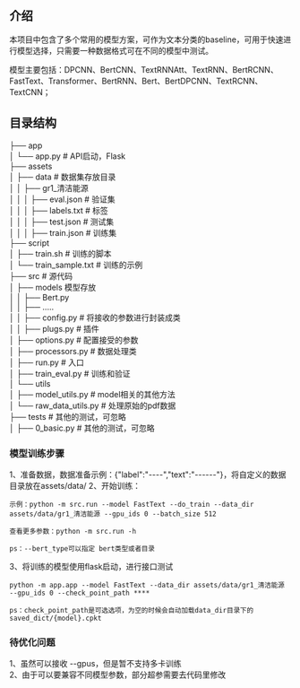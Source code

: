 ## 介绍
本项目中包含了多个常用的模型方案，可作为文本分类的baseline，可用于快速进行模型选择，只需要一种数据格式可在不同的模型中测试。

模型主要包括：DPCNN、BertCNN、TextRNNAtt、TextRNN、BertRCNN、FastText、Transformer、BertRNN、Bert、BertDPCNN、TextRCNN、TextCNN；


## 目录结构
├── app  
│     └── app.py # API启动，Flask  
├── assets  
│     ├── data # 数据集存放目录  
│     │     ├── gr1_清洁能源  
│     │     │     ├── eval.json # 验证集  
│     │     │     ├── labels.txt # 标签  
│     │     │     ├── test.json # 测试集  
│     │     │     ├── train.json # 训练集  
├── script  
│     ├── train.sh # 训练的脚本  
│     └── train_sample.txt # 训练的示例  
├── src  # 源代码  
│     ├── models  模型存放  
│     │     ├── Bert.py  
│     │     ├── .....   
│     │     ├── config.py  # 将接收的参数进行封装成类   
│     │     ├── plugs.py # 插件  
│     ├── options.py # 配置接受的参数  
│     ├── processors.py # 数据处理类  
│     ├── run.py # 入口  
│     ├── train_eval.py # 训练和验证  
│     └── utils   
│         ├── model_utils.py # model相关的其他方法  
│         └── raw_data_utils.py # 处理原始的pdf数据  
├── tests # 其他的测试，可忽略  
│     ├── 0_basic.py # 其他的测试，可忽略  

### 模型训练步骤
1、准备数据，数据准备示例：{"label":"----","text":"------"}，将自定义的数据目录放在assets/data/
2、开始训练：

    示例：python -m src.run --model FastText --do_train --data_dir assets/data/gr1_清洁能源 --gpu_ids 0 --batch_size 512
    
    查看更多参数：python -m src.run -h

    ps：--bert_type可以指定 bert类型或者目录

3、将训练的模型使用flask启动，进行接口测试

    python -m app.app --model FastText --data_dir assets/data/gr1_清洁能源 --gpu_ids 0 --check_point_path ****

    ps：check_point_path是可选选项，为空的时候会自动加载data_dir目录下的saved_dict/{model}.cpkt

### 待优化问题
1、虽然可以接收 --gpus，但是暂不支持多卡训练  
2、由于可以要兼容不同模型参数，部分超参需要去代码里修改